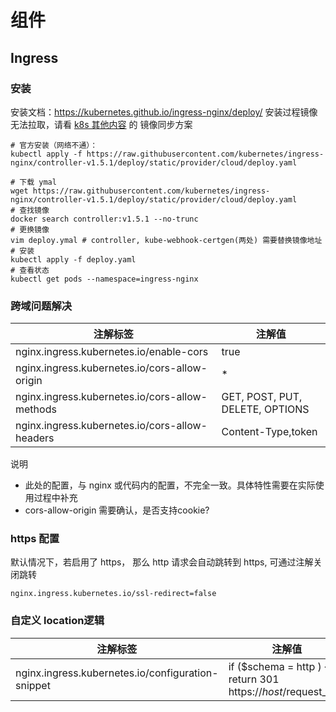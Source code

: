 # 组件


## Ingress

### 安装

安装文档：https://kubernetes.github.io/ingress-nginx/deploy/
安装过程镜像无法拉取，请看 [k8s 其他内容](99_others.md) 的 镜像同步方案
```shell
# 官方安装（网络不通）：
kubectl apply -f https://raw.githubusercontent.com/kubernetes/ingress-nginx/controller-v1.5.1/deploy/static/provider/cloud/deploy.yaml

# 下载 ymal
wget https://raw.githubusercontent.com/kubernetes/ingress-nginx/controller-v1.5.1/deploy/static/provider/cloud/deploy.yaml
# 查找镜像
docker search controller:v1.5.1 --no-trunc
# 更换镜像
vim deploy.ymal # controller, kube-webhook-certgen(两处) 需要替换镜像地址
# 安装
kubectl apply -f deploy.yaml
# 查看状态
kubectl get pods --namespace=ingress-nginx
```


### 跨域问题解决

| 注解标签                                           | 注解值                             |
|------------------------------------------------|---------------------------------|
| nginx.ingress.kubernetes.io/enable-cors        | true                            |
| nginx.ingress.kubernetes.io/cors-allow-origin  | *                               |
| nginx.ingress.kubernetes.io/cors-allow-methods | GET, POST, PUT, DELETE, OPTIONS |
| nginx.ingress.kubernetes.io/cors-allow-headers | Content-Type,token              |

说明
- 此处的配置，与 nginx 或代码内的配置，不完全一致。具体特性需要在实际使用过程中补充
- cors-allow-origin 需要确认，是否支持cookie?

### https 配置

默认情况下，若启用了 https， 那么 http 请求会自动跳转到 https, 可通过注解关闭跳转
```
nginx.ingress.kubernetes.io/ssl-redirect=false
```

### 自定义 location逻辑
| 注解标签                                           | 注解值                                                            |
|------------------------------------------------|----------------------------------------------------------------|
| nginx.ingress.kubernetes.io/configuration-snippet        | if ($schema = http ) { return 301 https://$host/$request_uri;} |